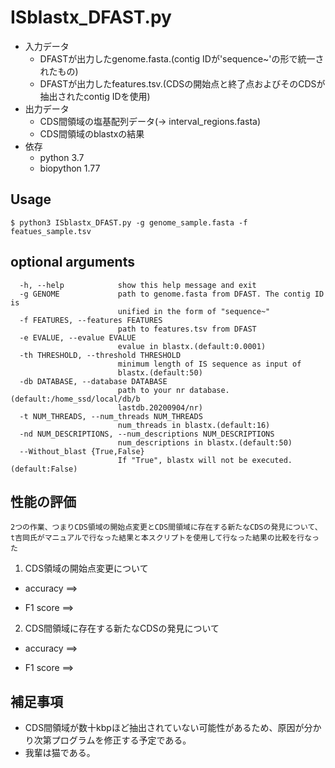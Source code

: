 # ISblastx_DFAST.py

- 入力データ
  - DFASTが出力したgenome.fasta.(contig IDが'sequence~'の形で統一されたもの)
  - DFASTが出力したfeatures.tsv.(CDSの開始点と終了点およびそのCDSが抽出されたcontig IDを使用)
- 出力データ
  - CDS間領域の塩基配列データ(-> interval_regions.fasta)
  - CDS間領域のblastxの結果
- 依存
  - python 3.7
  - biopython 1.77
## Usage
```
$ python3 ISblastx_DFAST.py -g genome_sample.fasta -f featues_sample.tsv
```
## optional arguments
```
  -h, --help            show this help message and exit
  -g GENOME             path to genome.fasta from DFAST. The contig ID is
                        unified in the form of "sequence~"
  -f FEATURES, --features FEATURES
                        path to features.tsv from DFAST
  -e EVALUE, --evalue EVALUE
                        evalue in blastx.(default:0.0001)
  -th THRESHOLD, --threshold THRESHOLD
                        minimum length of IS sequence as input of
                        blastx.(default:50)
  -db DATABASE, --database DATABASE
                        path to your nr database.(default:/home_ssd/local/db/b
                        lastdb.20200904/nr)
  -t NUM_THREADS, --num_threads NUM_THREADS
                        num_threads in blastx.(default:16)
  -nd NUM_DESCRIPTIONS, --num_descriptions NUM_DESCRIPTIONS
                        num_descriptions in blastx.(default:50)
  --Without_blast {True,False}
                        If "True", blastx will not be executed.(default:False)
```
## 性能の評価
`2つの作業、つまりCDS領域の開始点変更とCDS間領域に存在する新たなCDSの発見について、t吉岡氏がマニュアルで行なった結果と本スクリプトを使用して行なった結果の比較を行なった`
1. CDS領域の開始点変更について
- accuracy ==>

- F1 score ==>




2. CDS間領域に存在する新たなCDSの発見について
- accuracy ==>

- F1 score ==>


## 補足事項
- CDS間領域が数十kbpほど抽出されていない可能性があるため、原因が分かり次第プログラムを修正する予定である。
- 我輩は猫である。




